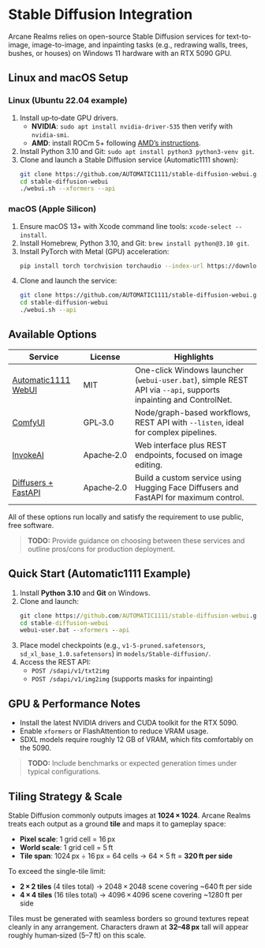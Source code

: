 # Stable Diffusion Integration

Arcane Realms relies on open-source Stable Diffusion services for text-to-image, image-to-image, and inpainting tasks (e.g., redrawing walls, trees, bushes, or houses) on Windows 11 hardware with an RTX 5090 GPU.

## Linux and macOS Setup

### Linux (Ubuntu 22.04 example)

1. Install up‑to‑date GPU drivers.
   - **NVIDIA**: `sudo apt install nvidia-driver-535` then verify with `nvidia-smi`.
   - **AMD**: install ROCm 5+ following [AMD’s instructions](https://rocm.docs.amd.com/en/latest/).
2. Install Python 3.10 and Git: `sudo apt install python3 python3-venv git`.
3. Clone and launch a Stable Diffusion service (Automatic1111 shown):
   ```bash
   git clone https://github.com/AUTOMATIC1111/stable-diffusion-webui.git
   cd stable-diffusion-webui
   ./webui.sh --xformers --api
   ```

### macOS (Apple Silicon)

1. Ensure macOS 13+ with Xcode command line tools: `xcode-select --install`.
2. Install Homebrew, Python 3.10, and Git: `brew install python@3.10 git`.
3. Install PyTorch with Metal (GPU) acceleration:
   ```bash
   pip install torch torchvision torchaudio --index-url https://download.pytorch.org/whl/metal
   ```
4. Clone and launch the service:
   ```bash
   git clone https://github.com/AUTOMATIC1111/stable-diffusion-webui.git
   cd stable-diffusion-webui
   ./webui.sh --api
   ```

## Available Options

| Service | License | Highlights |
| --- | --- | --- |
| [Automatic1111 WebUI](https://github.com/AUTOMATIC1111/stable-diffusion-webui) | MIT | One-click Windows launcher (`webui-user.bat`), simple REST API via `--api`, supports inpainting and ControlNet. |
| [ComfyUI](https://github.com/comfyanonymous/ComfyUI) | GPL‑3.0 | Node/graph-based workflows, REST API with `--listen`, ideal for complex pipelines. |
| [InvokeAI](https://github.com/invoke-ai/InvokeAI) | Apache‑2.0 | Web interface plus REST endpoints, focused on image editing. |
| [Diffusers + FastAPI](https://github.com/huggingface/diffusers) | Apache‑2.0 | Build a custom service using Hugging Face Diffusers and FastAPI for maximum control. |

All of these options run locally and satisfy the requirement to use public, free software.
> **TODO:** Provide guidance on choosing between these services and outline pros/cons for production deployment.

## Quick Start (Automatic1111 Example)

1. Install **Python 3.10** and **Git** on Windows.
2. Clone and launch:
   ```cmd
   git clone https://github.com/AUTOMATIC1111/stable-diffusion-webui.git
   cd stable-diffusion-webui
   webui-user.bat --xformers --api
   ```
3. Place model checkpoints (e.g., `v1-5-pruned.safetensors`, `sd_xl_base_1.0.safetensors`) in `models/Stable-diffusion/`.
4. Access the REST API:
   - `POST /sdapi/v1/txt2img`
   - `POST /sdapi/v1/img2img` (supports masks for inpainting)

## GPU & Performance Notes

- Install the latest NVIDIA drivers and CUDA toolkit for the RTX 5090.
- Enable `xformers` or FlashAttention to reduce VRAM usage.
- SDXL models require roughly 12 GB of VRAM, which fits comfortably on the 5090.
> **TODO:** Include benchmarks or expected generation times under typical configurations.

## Tiling Strategy & Scale

Stable Diffusion commonly outputs images at **1024 × 1024**. Arcane Realms treats
each output as a ground **tile** and maps it to gameplay space:

- **Pixel scale**: 1 grid cell = 16 px
- **World scale**: 1 grid cell = 5 ft
- **Tile span**: 1024 px ÷ 16 px = 64 cells → 64 × 5 ft = **320 ft per side**

To exceed the single-tile limit:

- **2 × 2 tiles** (4 tiles total) → 2048 × 2048 scene covering ~640 ft per side
- **4 × 4 tiles** (16 tiles total) → 4096 × 4096 scene covering ~1280 ft per side

Tiles must be generated with seamless borders so ground textures repeat cleanly
in any arrangement. Characters drawn at **32–48 px** tall will appear roughly
human‑sized (5–7 ft) on this scale.

